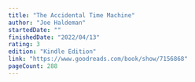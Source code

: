```yaml
---
title: "The Accidental Time Machine"
author: "Joe Haldeman"
startedDate: ""
finishedDate: "2022/04/13"
rating: 3
edition: "Kindle Edition"
link: "https://www.goodreads.com/book/show/7156868"
pageCount: 288
---
```



